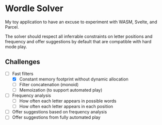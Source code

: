 # Wordle Solver

My toy application to have an excuse to experiment with WASM, Svelte,
and Parcel.

The solver should respect all inferrable constraints on letter
positions and frequency and offer suggestions by default that are  compatible with hard mode play.

## Challenges

- [ ] Fast filters
    - [X] Constant memory footprint without dynamic allocation
    - [ ] Filter concatenation (monoid)
    - [ ] Memoization (to support automated play)
- [ ] Frequency analysis
    - [ ] How often each letter appears in possible words
    - [ ] How often each letter appears in each position
- [ ] Offer suggestions based on frequency analysis
- [ ] Offer suggestions from fully automated play